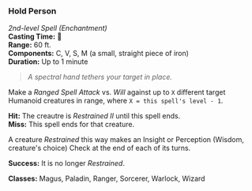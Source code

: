### Hold Person  
*2nd-level Spell (Enchantment)*  
**Casting Time:** 🔷  
**Range:** 60 ft.  
**Components:** C, V, S, M (a small, straight piece of iron)  
**Duration:** Up to 1 minute  

> *A spectral hand tethers your target in place.*

Make a *Ranged Spell Attack* vs. *Will* against up to `X` different target Humanoid creatures in range, where `X = this spell's level - 1`.

**Hit:** The creautre is *Restrained II* until this spell ends.  
**Miss:** This spell ends for that creature.  

A creature *Restrained* this way makes an Insight or Perception (Wisdom, creature's choice) Check at the end of each of its turns.

**Success:** It is no longer *Restrained*.

**Classes:** Magus, Paladin, Ranger, Sorcerer, Warlock, Wizard
